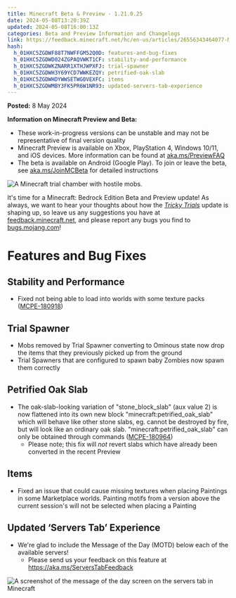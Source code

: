 ```yaml
---
title: Minecraft Beta & Preview - 1.21.0.25
date: 2024-05-08T13:20:39Z
updated: 2024-05-08T16:00:13Z
categories: Beta and Preview Information and Changelogs
link: https://feedback.minecraft.net/hc/en-us/articles/26556343464077-Minecraft-Beta-Preview-1-21-0-25
hash:
  h_01HXC5ZGDWF88T7NWFFGM52Q0D: features-and-bug-fixes
  h_01HXC5ZGDWD024ZGPAQVWKT1CF: stability-and-performance
  h_01HXC5ZGDWKZNARR1XTHJWPXFJ: trial-spawner
  h_01HXC5ZGDWH3Y69YCD7WWKEZQY: petrified-oak-slab
  h_01HXC5ZGDWHDYWWSETWG0VEXFC: items
  h_01HXC5ZGDWMBY3FK5PR6W1NR93: updated-servers-tab-experience
---
```


**Posted:** 8 May 2024

**Information on Minecraft Preview and Beta:**

- These work-in-progress versions can be unstable and may not be representative of final version quality
- Minecraft Preview is available on Xbox, PlayStation 4, Windows 10/11, and iOS devices. More information can be found at [aka.ms/PreviewFAQ](https://aka.ms/PreviewFAQ)
- The beta is available on Android (Google Play). To join or leave the beta, see [aka.ms/JoinMCBeta](https://aka.ms/JoinMCBeta) for detailed instructions

![A Minecraft trial chamber with hostile mobs.](https://feedback.minecraft.net/hc/article_attachments/26556523296013)

It's time for a Minecraft: Bedrock Edition Beta and Preview update! As always, we want to hear your thoughts about how the [*Tricky Trials*](https://www.minecraft.net/en-us/article/1-21-update-officially-named-tricky-trials) update is shaping up, so leave us any suggestions you have at [feedback.minecraft.net](https://feedback.minecraft.net/), and please report any bugs you find to [bugs.mojang.com](https://bugs.mojang.com/)!

# Features and Bug Fixes

## Stability and Performance

- Fixed not being able to load into worlds with some texture packs ([MCPE-180918](https://bugs.mojang.com/browse/MCPE-180918)) 

## Trial Spawner

- Mobs removed by Trial Spawner converting to Ominous state now drop the items that they previously picked up from the ground 
- Trial Spawners that are configured to spawn baby Zombies now spawn them correctly 

## Petrified Oak Slab

- The oak-slab-looking variation of "stone_block_slab" (aux value 2) is now flattened into its own new block "minecraft:petrified_oak_slab" which will behave like other stone slabs, eg. cannot be destroyed by fire, but will look like an ordinary oak slab. "minecraft:petrified_oak_slab" can only be obtained through commands ([MCPE-180964](https://bugs.mojang.com/browse/MCPE-180964))
  - Please note; this fix will *not* revert slabs which have already been converted in the recent Preview

## Items

- Fixed an issue that could cause missing textures when placing Paintings in some Marketplace worlds. Painting motifs from a version above the current session's will not be selected when placing a Painting

## Updated ‘Servers Tab’ Experience

- We're glad to include the Message of the Day (MOTD) below each of the available servers!
  - Please send us your feedback on this feature at <https://aka.ms/ServersTabFeedback>

![A screenshot of the message of the day screen on the servers tab in Minecraft](https://feedback.minecraft.net/hc/article_attachments/26556565998605)
